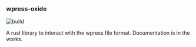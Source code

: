### wpress-oxide

![build](https://github.com/lavafroth/wpress-oxide/actions/workflows/rust.yml/badge.svg)

A rust library to interact with the wpress file format. Documentation is in the works.
